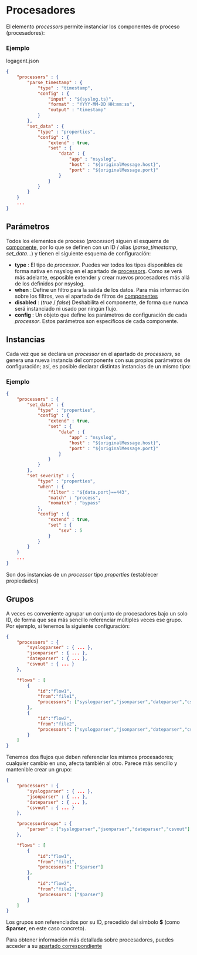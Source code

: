 # Procesadores

El elemento *processors* permite instanciar los componentes de proceso (procesadores):

### Ejemplo

logagent.json
```json
{
	"processors" : {
		"parse_timestamp" : {
			"type" : "timestamp",
			"config" : {
				"input" : "${syslog.ts}",
				"format" : "YYYY-MM-DD HH:mm:ss",
				"output" : "timestamp"
			}
		},
		"set_data" : {
			"type" : "properties",
			"config" : {
				"extend" : true,
				"set" : {
					"data" : {
						"app" : "nsyslog",
						"host" : "${originalMessage.host}",
						"port" : "${originalMessage.port}"
					}
				}
			}
		}
	}
	...
}
```

## Parámetros

Todos los elementos de proceso (*processor*) siguen el esquema de [componente](./components), por lo que se definen con un ID / alias (*parse_timestamp*, *set_data*...) y tienen el siguiente esquema de configuración:

* **type** : El tipo de *processor*. Puedes ver todos los tipos disponibles de forma nativa en nsyslog en el apartado de [processors](../processors/index). Como se verá más adelante, esposible extender y crear nuevos procesadores más allá de los definidos por nsyslog.
* **when** : Define un filtro para la salida de los datos. Para más información sobre los filtros, vea el apartado de filtros de [componentes](./components)
* **disabled** : (*true* / *false*) Deshabilita el componente, de forma que nunca será instanciado ni usado por ningún flujo.
* **config** : Un objeto que define los parámetros de configuración de cada *processor*. Estos parámetros son específicos de cada componente.

## Instancias

Cada vez que se declara un *processor* en el apartado de *processors*, se genera una nueva instancia del componente con sus propios parámetros de configuración; así, es posible declarar distintas instancias de un mismo tipo:

### Ejemplo
```json
{
	"processors" : {
		"set_data" : {
			"type" : "properties",
			"config" : {
				"extend" : true,
				"set" : {
					"data" : {
						"app" : "nsyslog",
						"host" : "${originalMessage.host}",
						"port" : "${originalMessage.port}"
					}
				}
			}
		},
		"set_severity" : {
			"type" : "properties",
			"when" : {
				"filter" : "${data.port}==443",
				"match" : "process",
				"nomatch" : "bypass"
			},
			"config" : {
				"extend" : true,
				"set" : {
					"sev" : 5
				}
			}
		}
	}
	...
}
```

Son dos instancias de un *processor* tipo *properties* (establecer propiedades)

## Grupos
A veces es conveniente agrupar un conjunto de procesadores bajo un solo ID, de forma que sea más sencillo referenciar múltiples veces ese grupo. Por ejemplo, si tenemos la siguiente configuración:

```json
{
	"processors" : {
		"syslogparser" : { ... },
		"jsonparser" : { ... },
		"dateparser" : { ... },
		"csvout" : { ... }
	},

	"flows" : [
		{
			"id":"flow1",
			"from":"file1",
			"processors": ["syslogparser","jsonparser","dateparser","csvout"]
		},
		{
			"id":"flow2",
			"from":"file2",
			"processors": ["syslogparser","jsonparser","dateparser","csvout"]
		}
	]
}
```

Tenemos dos flujos que deben referenciar los mismos procesadores; cualquier cambio en uno, afecta también al otro. Parece más sencillo y mantenible crear un grupo:
```json
{
	"processors" : {
		"syslogparser" : { ... },
		"jsonparser" : { ... },
		"dateparser" : { ... },
		"csvout" : { ... }
	},

	"processorGroups" : {
		"parser" : ["syslogparser","jsonparser","dateparser","csvout"]
	},

	"flows" : [
		{
			"id":"flow1",
			"from":"file1",
			"processors": ["$parser"]
		},
		{
			"id":"flow2",
			"from":"file2",
			"processors": ["$parser"]
		}
	]
}
```

Los grupos son referenciados por su ID, precedido del símbolo **&dollar;** (como **$parser**, en este caso concreto).

Para obtener información más detallada sobre procesadores, puedes acceder a su [apartado correspondiente](../processors/index.md)
